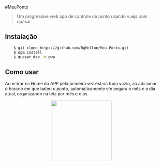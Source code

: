 #MeuPonto

> Um progressive web app de controle de ponto
> usando vuejs com quasar

## Instalação
  ```sh
      $ git clone https://github.com/RgMellon/Meu-Ponto.git
      $ npm install
      $ quasar dev -m pwa
  ```

## Como usar
  Ao entrar na Home do APP pela primeira vez
  estara tudo vazio, ao adicionar o horario
  em que bateu o ponto, automaticamente ele pegara
  o mês e o dia atual, organizando na tela por mês e dias.




<p align="center">
  <img width="200"  src="https://user-images.githubusercontent.com/29661994/41467234-0e1b6a04-707c-11e8-88a1-3d72c1baa9ff.jpg">
</p>
